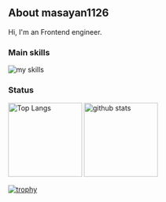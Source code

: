 ## About masayan1126
Hi, I'm an Frontend engineer.

### Main skills
<img alt="my skills" src="https://skillicons.dev/icons?theme=dark&perline=5&i=ts,jest,vue,react,tailwind,php,laravel,py,docker,githubactions,mysql" />

### Status

<p align="left"> 
  <img alt="Top Langs" height="150px" src="https://github-readme-stats.vercel.app/api/top-langs/?username=masayan1126&layout=compact&count_private=true&show_icons=true&theme=dark" />
  <img alt="github stats" height="150px" src="https://github-readme-stats.vercel.app/api?username=masayan1126&count_private=true&show_icons=true&show_icons=true&theme=dark" />
</p>

[![trophy](https://github-profile-trophy.vercel.app/?username=masayan1126&theme=dark&column=7
)](https://github.com/ryo-ma/github-profile-trophy)
